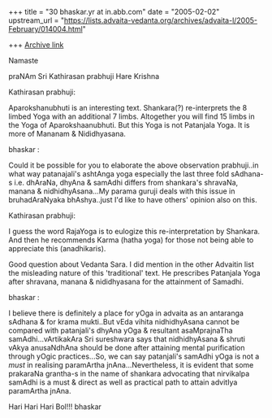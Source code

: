+++
title = "30 bhaskar.yr at in.abb.com"
date = "2005-02-02"
upstream_url = "https://lists.advaita-vedanta.org/archives/advaita-l/2005-February/014004.html"

+++
[Archive link](https://lists.advaita-vedanta.org/archives/advaita-l/2005-February/014004.html)


Namaste

praNAm Sri Kathirasan prabhuji
Hare Krishna

Kathirasan prabhuji:

Aparokshanubhuti is an interesting text. Shankara(?) re-interprets the 8
limbed Yoga with an additional 7 limbs. Altogether you will find 15 limbs
in the Yoga of Aparokshaanubhuti. But this Yoga is not Patanjala Yoga. It
is more of Mananam & Nididhyasana.

bhaskar :

Could it be possible for you to elaborate the above observation
prabhuji..in what way patanajali's ashtAnga yoga especially the last three
fold sAdhana-s i.e. dhAraNa, dhyAna & samAdhi differs from shankara's
shravaNa, manana & nidhidhyAsana...My parama guruji deals with this issue
in bruhadAraNyaka bhAshya..just I'd like to have others' opinion also on
this.

Kathirasan prabhuji:

I guess the word RajaYoga is to eulogize this re-interpretation by
Shankara. And then he recommends Karma (hatha yoga) for those not being
able to appreciate this (anadhikaris).

Good question about Vedanta Sara. I did mention in the other Advaitin list
the misleading nature of this 'traditional' text. He prescribes Patanjala
Yoga after shravana, manana & nididhyasana for the attainment of Samadhi.

bhaskar :

I believe there is definitely a place for yOga in advaita as an antaranga
sAdhana & for krama mukti..But vEda vihita nidhidhyAsana cannot be compared
with patanjali's dhyAna yOga & resultant asaMprajnaTha
samAdhi...vArtikakAra Sri sureshwara says that nidhidhyAsana & shruti vAkya
anusaNdhAna should be done after attaining mental purification through
yOgic practices...So, we can say patanjali's samAdhi yOga is not a *must*
in realising paramArtha jnAna...Nevertheless, it is evident that some
prakaraNa grantha-s in the name of shankara advocating that nirvikalpa
samAdhi is a must & direct as well as practical path to attain advitIya
paramArtha jnAna.

Hari Hari Hari Bol!!!
bhaskar




